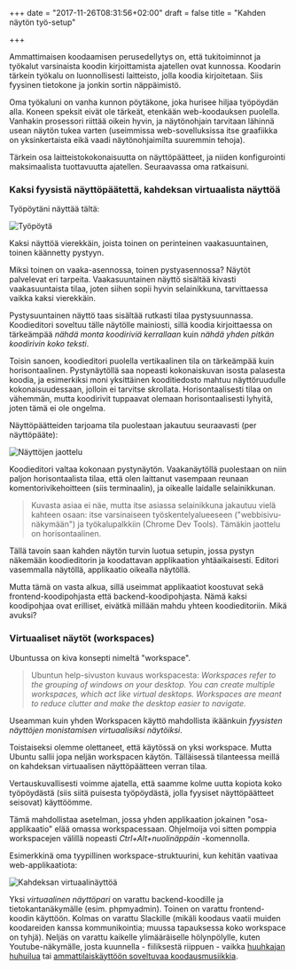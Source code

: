 +++
date = "2017-11-26T08:31:56+02:00"
draft = false
title = "Kahden näytön työ-setup"

+++

Ammattimaisen koodaamisen perusedellytys on, että tukitoiminnot ja työkalut varsinaista koodin kirjoittamista ajatellen ovat kunnossa. Koodarin tärkein työkalu on luonnollisesti laitteisto, jolla koodia kirjoitetaan. Siis fyysinen tietokone ja jonkin sortin näppäimistö.

Oma työkaluni on vanha kunnon pöytäkone, joka hurisee hiljaa työpöydän alla. Koneen speksit eivät ole tärkeät, etenkään web-koodauksen puolella. Vanhakin prosessori riittää oikein hyvin, ja näytönohjain tarvitaan lähinnä usean näytön tukea varten (useimmissa web-sovelluksissa itse graafiikka on yksinkertaista eikä vaadi näytönohjaimilta suuremmin tehoja).

Tärkein osa laitteistokokonaisuutta on näyttöpäätteet, ja niiden konfigurointi maksimaalista tuottavuutta ajatellen. Seuraavassa oma ratkaisuni.

### Kaksi fyysistä näyttöpäätettä, kahdeksan virtuaalista näyttöä

Työpöytäni näyttää tältä:

![Työpöytä](/blog/public/img/work-setup.png)

Kaksi näyttöä vierekkäin, joista toinen on perinteinen vaakasuuntainen, toinen käännetty pystyyn. 

Miksi toinen on vaaka-asennossa, toinen pystyasennossa? Näytöt palvelevat eri tarpeita. Vaakasuuntainen näyttö sisältää kivasti vaakasuuntaista tilaa, joten siihen sopii hyvin selainikkuna, tarvittaessa vaikka kaksi vierekkäin. 

Pystysuuntainen näyttö taas sisältää rutkasti tilaa pystysuunnassa. Koodieditori soveltuu tälle näytölle mainiosti, sillä koodia kirjoittaessa on tärkeämpää *nähdä monta koodiriviä kerrallaan* kuin *nähdä yhden pitkän koodirivin koko teksti*. 

Toisin sanoen, koodieditori puolella vertikaalinen tila on tärkeämpää kuin horisontaalinen. Pystynäytöllä saa nopeasti kokonaiskuvan isosta palasesta koodia, ja esimerkiksi moni yksittäinen kooditiedosto mahtuu näyttöruudulle kokonaisuudessaan, jolloin ei tarvitse skrollata. Horisontaalisesti tilaa on vähemmän, mutta koodirivit tuppaavat olemaan horisontaalisesti lyhyitä, joten tämä ei ole ongelma.

Näyttöpäätteiden tarjoama tila puolestaan jakautuu seuraavasti (per näyttöpääte):

![Näyttöjen jaottelu](/blog/public/img/workspaces-work-setup.png)

Koodieditori valtaa kokonaan pystynäytön. Vaakanäytöllä puolestaan on niin paljon horisontaalista tilaa, että olen laittanut vasempaan reunaan komentorivikehoitteen (siis terminaalin), ja oikealle laidalle selainikkunan. 

> Kuvasta asiaa ei näe, mutta itse asiassa selainikkuna jakautuu vielä kahteen osaan: itse varsinaiseen työskentelyalueeseen ("webbisivu-näkymään") ja työkalupalkkiin (Chrome Dev Tools). Tämäkin jaottelu on horisontaalinen.

Tällä tavoin saan kahden näytön turvin luotua setupin, jossa pystyn näkemään koodieditorin ja koodattavan applikaation yhtäaikaisesti. Editori vasemmalla näytöllä, applikaatio oikealla näytöllä.

Mutta tämä on vasta alkua, sillä useimmat applikaatiot koostuvat sekä frontend-koodipohjasta että backend-koodipohjasta. Nämä kaksi koodipohjaa ovat erilliset, eivätkä millään mahdu yhteen koodieditoriin. Mikä avuksi?

### Virtuaaliset näytöt (workspaces)

Ubuntussa on kiva konsepti nimeltä "workspace". 

> Ubuntun help-sivuston kuvaus workspacesta: *Workspaces refer to the grouping of windows on your desktop. You can create multiple workspaces, which act like virtual desktops. Workspaces are meant to reduce clutter and make the desktop easier to navigate.*

Useamman kuin yhden Workspacen käyttö mahdollista ikäänkuin *fyysisten näyttöjen monistamisen virtuaalisiksi näytöiksi*. 

Toistaiseksi olemme olettaneet, että käytössä on yksi workspace. Mutta Ubuntu sallii jopa neljän workspacen käytön. Tälläisessä tilanteessa meillä on kahdeksan virtuaalisen näyttöpäätteen verran tilaa. 

Vertauskuvallisesti voimme ajatella, että saamme kolme uutta kopiota koko työpöydästä (siis siitä puisesta työpöydästä, jolla fyysiset näyttöpäätteet seisovat) käyttöömme.

Tämä mahdollistaa asetelman, jossa yhden applikaation jokainen "osa-applikaatio" elää omassa workspacessaan. Ohjelmoija voi sitten pomppia workspacejen välillä nopeasti *Ctrl+Alt+nuolinäppäin* -komennolla.

Esimerkkinä oma tyypillinen workspace-struktuurini, kun kehitän vaativaa web-applikaatiota:

![Kahdeksan virtuaalinäyttöä](/blog/public/img/workspaces-logical-setup.png)

Yksi *virtuaalinen näyttöpari* on varattu backend-koodille ja tietokantanäkymälle (esim. phpmyadmin). Toinen on varattu frontend-koodin käyttöön. Kolmas on varattu Slackille (mikäli koodaus vaatii muiden koodareiden kanssa kommunikointia; muussa tapauksessa koko workspace on tyhjä). Neljäs on varattu kaikelle ylimääräiselle hölynpölylle, kuten Youtube-näkymälle, josta kuunnella - fiiliksestä riippuen - vaikka [huuhkajan huhuilua](https://www.youtube.com/watch?v=ih4_1FyVjaY) tai [ammattilaiskäyttöön soveltuvaa koodausmusiikkia](https://www.youtube.com/watch?v=mpbDlp_gk6M). 



